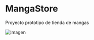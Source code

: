 # MangaStore
Proyecto prototipo de tienda de mangas


![imagen](https://user-images.githubusercontent.com/104238144/211173243-5ddb65a1-3bd2-4ca2-aa95-ac58be393ec6.png)
